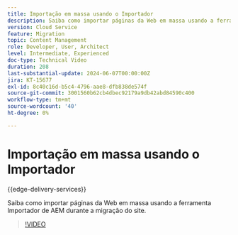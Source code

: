 ```yaml
---
title: Importação em massa usando o Importador
description: Saiba como importar páginas da Web em massa usando a ferramenta Importador de AEM durante a migração do site.
version: Cloud Service
feature: Migration
topic: Content Management
role: Developer, User, Architect
level: Intermediate, Experienced
doc-type: Technical Video
duration: 208
last-substantial-update: 2024-06-07T00:00:00Z
jira: KT-15677
exl-id: 8c40c16d-b5c4-4796-aae8-dfb838de574f
source-git-commit: 3001560b62cb4dbec92179a9db42abd84590c400
workflow-type: tm+mt
source-wordcount: '40'
ht-degree: 0%

---
```


# Importação em massa usando o Importador

{{edge-delivery-services}}

Saiba como importar páginas da Web em massa usando a ferramenta Importador de AEM durante a migração do site.

>[!VIDEO](https://video.tv.adobe.com/v/3429597/?learn=on)

